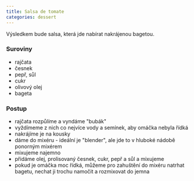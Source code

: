 ```yaml
---
title: Salsa de tomate
categories: dessert
---
```


Výsledkem bude salsa, která jde nabírat nakrájenou bagetou.

### Suroviny
- rajčata
- česnek
- pepř, sůl
- cukr
- olivový olej
- bageta

### Postup

- rajčata rozpůlíme a vyndáme "bubák"
- vyždímeme z nich co nejvíce vody a semínek, aby omáčka nebyla řídká
- nakrájíme je na kousky
- dáme do mixéru - ideální je "blender", ale jde to v hluboké nádobě ponorným mixérem
- mixujeme najemno
- přidáme olej, prolisovaný česnek, cukr, pepř a sůl a mixujeme
- pokud je omáčka moc řídká, můžeme pro zahuštění do mixéru natrhat bagetu, nechat ji trochu namočit a rozmixovat do jemna
